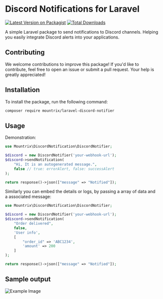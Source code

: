 # Discord Notifications for Laravel

[![Latest Version on Packagist](https://img.shields.io/packagist/v/mountrix/laravel-discord-notifier.svg?style=flat-square)](https://packagist.org/packages/mountrix/laravel-discord-notifier)
[![Total Downloads](https://img.shields.io/packagist/dt/mountrix/laravel-discord-notifier.svg?style=flat-square)](https://packagist.org/packages/mountrix/laravel-discord-notifier)

A simple Laravel package to send notifications to Discord channels. Helping you easily integrate Discord alerts into your applications.

## Contributing

We welcome contributions to improve this package! If you'd like to contribute, feel free to open an issue or submit a pull request. Your help is greatly appreciated!


## Installation

To install the package, run the following command:

```bash
composer require mountrix/laravel-discord-notifier
```

## Usage

Demonstration:

```php
use Mountrix\DiscordNotification\DiscordNotifier;

$discord = new DiscordNotifier('your-webhook-url');
$discord->sendNotification(
    "Hi, It is an autogenerated message.", 
    false // true: errorAlert, false: successAlert
);

return response()->json(["message" => "Notified"]);
```

Similarly you can embed the details or logs, by passing a array of data and a associated message:


```php
use Mountrix\DiscordNotification\DiscordNotifier;

$discord = new DiscordNotifier('your-webhook-url');
$discord->sendNotification(
    "Order delivered", 
    false, 
    'User info', 
    [
        "order_id" => 'ABC1234', 
        'amount' => 200
    ]
);

return response()->json(["message" => "Notified"]);
```


## Sample output

![Example Image](https://drive.google.com/uc?export=view&id=1jHwB1bSJz6v4-2IdQgFfbciBH9HybJxL)

